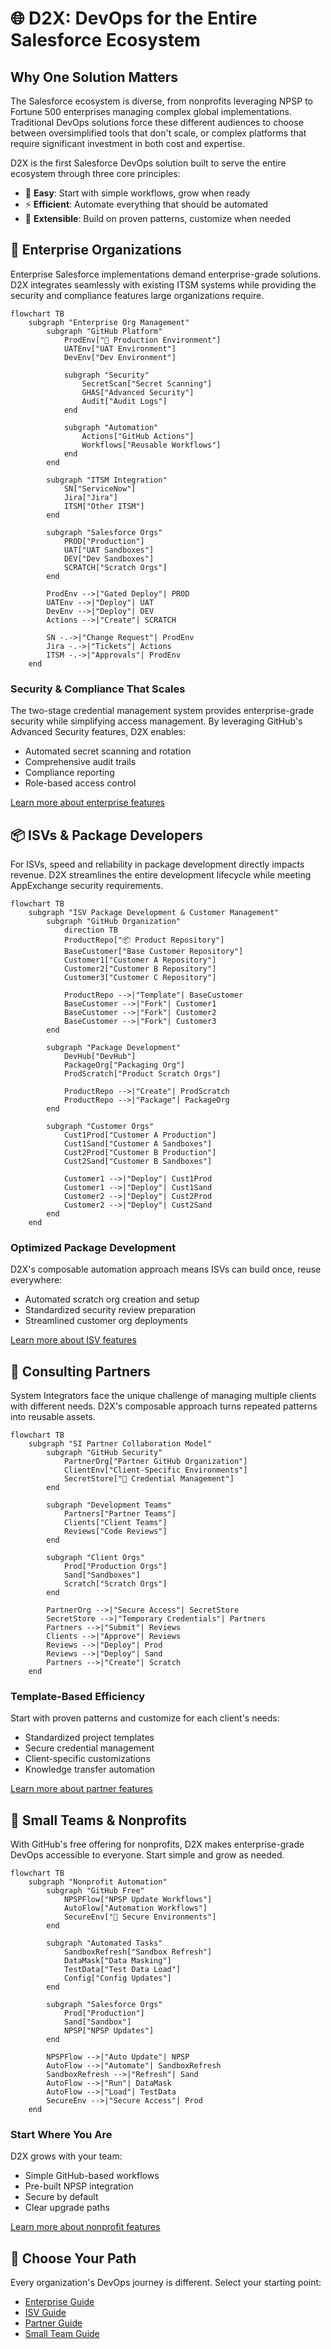 # 🌐 D2X: DevOps for the Entire Salesforce Ecosystem

## Why One Solution Matters

The Salesforce ecosystem is diverse, from nonprofits leveraging NPSP to Fortune 500 enterprises managing complex global implementations. Traditional DevOps solutions force these different audiences to choose between oversimplified tools that don't scale, or complex platforms that require significant investment in both cost and expertise.

D2X is the first Salesforce DevOps solution built to serve the entire ecosystem through three core principles:

-   🎯 **Easy**: Start with simple workflows, grow when ready
-   ⚡ **Efficient**: Automate everything that should be automated
-   🔧 **Extensible**: Build on proven patterns, customize when needed

## 🏢 Enterprise Organizations

Enterprise Salesforce implementations demand enterprise-grade solutions. D2X integrates seamlessly with existing ITSM systems while providing the security and compliance features large organizations require.

```mermaid
flowchart TB
    subgraph "Enterprise Org Management"
        subgraph "GitHub Platform"
            ProdEnv["🔐 Production Environment"]
            UATEnv["UAT Environment"]
            DevEnv["Dev Environment"]

            subgraph "Security"
                SecretScan["Secret Scanning"]
                GHAS["Advanced Security"]
                Audit["Audit Logs"]
            end

            subgraph "Automation"
                Actions["GitHub Actions"]
                Workflows["Reusable Workflows"]
            end
        end

        subgraph "ITSM Integration"
            SN["ServiceNow"]
            Jira["Jira"]
            ITSM["Other ITSM"]
        end

        subgraph "Salesforce Orgs"
            PROD["Production"]
            UAT["UAT Sandboxes"]
            DEV["Dev Sandboxes"]
            SCRATCH["Scratch Orgs"]
        end

        ProdEnv -->|"Gated Deploy"| PROD
        UATEnv -->|"Deploy"| UAT
        DevEnv -->|"Deploy"| DEV
        Actions -->|"Create"| SCRATCH

        SN -.->|"Change Request"| ProdEnv
        Jira -.->|"Tickets"| Actions
        ITSM -.->|"Approvals"| ProdEnv
    end
```

### Security & Compliance That Scales

The two-stage credential management system provides enterprise-grade security while simplifying access management. By leveraging GitHub's Advanced Security features, D2X enables:

-   Automated secret scanning and rotation
-   Comprehensive audit trails
-   Compliance reporting
-   Role-based access control

[Learn more about enterprise features](./audiences/enterprise.md)

## 📦 ISVs & Package Developers

For ISVs, speed and reliability in package development directly impacts revenue. D2X streamlines the entire development lifecycle while meeting AppExchange security requirements.

```mermaid
flowchart TB
    subgraph "ISV Package Development & Customer Management"
        subgraph "GitHub Organization"
            direction TB
            ProductRepo["📦 Product Repository"]
            BaseCustomer["Base Customer Repository"]
            Customer1["Customer A Repository"]
            Customer2["Customer B Repository"]
            Customer3["Customer C Repository"]

            ProductRepo -->|"Template"| BaseCustomer
            BaseCustomer -->|"Fork"| Customer1
            BaseCustomer -->|"Fork"| Customer2
            BaseCustomer -->|"Fork"| Customer3
        end

        subgraph "Package Development"
            DevHub["DevHub"]
            PackageOrg["Packaging Org"]
            ProdScratch["Product Scratch Orgs"]

            ProductRepo -->|"Create"| ProdScratch
            ProductRepo -->|"Package"| PackageOrg
        end

        subgraph "Customer Orgs"
            Cust1Prod["Customer A Production"]
            Cust1Sand["Customer A Sandboxes"]
            Cust2Prod["Customer B Production"]
            Cust2Sand["Customer B Sandboxes"]

            Customer1 -->|"Deploy"| Cust1Prod
            Customer1 -->|"Deploy"| Cust1Sand
            Customer2 -->|"Deploy"| Cust2Prod
            Customer2 -->|"Deploy"| Cust2Sand
        end
    end
```

### Optimized Package Development

D2X's composable automation approach means ISVs can build once, reuse everywhere:

-   Automated scratch org creation and setup
-   Standardized security review preparation
-   Streamlined customer org deployments

[Learn more about ISV features](./audiences/isv.md)

## 🤝 Consulting Partners

System Integrators face the unique challenge of managing multiple clients with different needs. D2X's composable approach turns repeated patterns into reusable assets.

```mermaid
flowchart TB
    subgraph "SI Partner Collaboration Model"
        subgraph "GitHub Security"
            PartnerOrg["Partner GitHub Organization"]
            ClientEnv["Client-Specific Environments"]
            SecretStore["🔐 Credential Management"]
        end

        subgraph "Development Teams"
            Partners["Partner Teams"]
            Clients["Client Teams"]
            Reviews["Code Reviews"]
        end

        subgraph "Client Orgs"
            Prod["Production Orgs"]
            Sand["Sandboxes"]
            Scratch["Scratch Orgs"]
        end

        PartnerOrg -->|"Secure Access"| SecretStore
        SecretStore -->|"Temporary Credentials"| Partners
        Partners -->|"Submit"| Reviews
        Clients -->|"Approve"| Reviews
        Reviews -->|"Deploy"| Prod
        Reviews -->|"Deploy"| Sand
        Partners -->|"Create"| Scratch
    end
```

### Template-Based Efficiency

Start with proven patterns and customize for each client's needs:

-   Standardized project templates
-   Secure credential management
-   Client-specific customizations
-   Knowledge transfer automation

[Learn more about partner features](./audiences/partner.md)

## 🌱 Small Teams & Nonprofits

With GitHub's free offering for nonprofits, D2X makes enterprise-grade DevOps accessible to everyone. Start simple and grow as needed.

```mermaid
flowchart TB
    subgraph "Nonprofit Automation"
        subgraph "GitHub Free"
            NPSPFlow["NPSP Update Workflows"]
            AutoFlow["Automation Workflows"]
            SecureEnv["🔐 Secure Environments"]
        end

        subgraph "Automated Tasks"
            SandboxRefresh["Sandbox Refresh"]
            DataMask["Data Masking"]
            TestData["Test Data Load"]
            Config["Config Updates"]
        end

        subgraph "Salesforce Orgs"
            Prod["Production"]
            Sand["Sandbox"]
            NPSP["NPSP Updates"]
        end

        NPSPFlow -->|"Auto Update"| NPSP
        AutoFlow -->|"Automate"| SandboxRefresh
        SandboxRefresh -->|"Refresh"| Sand
        AutoFlow -->|"Run"| DataMask
        AutoFlow -->|"Load"| TestData
        SecureEnv -->|"Secure Access"| Prod
    end
```

### Start Where You Are

D2X grows with your team:

-   Simple GitHub-based workflows
-   Pre-built NPSP integration
-   Secure by default
-   Clear upgrade paths

[Learn more about nonprofit features](./audiences/nonprofit.md)

## 🎯 Choose Your Path

Every organization's DevOps journey is different. Select your starting point:

-   [Enterprise Guide](./guides/enterprise-start.md)
-   [ISV Guide](./guides/isv-start.md)
-   [Partner Guide](./guides/partner-start.md)
-   [Small Team Guide](./guides/small-team-start.md)
